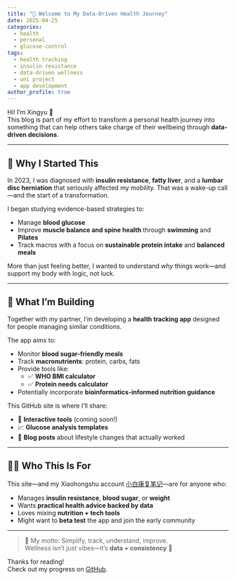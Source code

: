 ```yaml
---
title: "🌱 Welcome to My Data-Driven Health Journey"
date: 2025-04-25
categories:
  - health
  - personal
  - glucose-control
tags:
  - health tracking
  - insulin resistance
  - data-driven wellness
  - uni project
  - app development
author_profile: true
---
```


Hi! I’m Xingyu 👋  
This blog is part of my effort to transform a personal health journey into something that can help others take charge of their wellbeing through **data-driven decisions**.

---

## 🧬 Why I Started This

In 2023, I was diagnosed with **insulin resistance**, **fatty liver**, and a **lumbar disc herniation** that seriously affected my mobility. That was a wake-up call—and the start of a transformation.

I began studying evidence-based strategies to:
- Manage **blood glucose**
- Improve **muscle balance and spine health** through **swimming** and **Pilates**
- Track macros with a focus on **sustainable protein intake** and **balanced meals**

More than just feeling better, I wanted to understand *why* things work—and support my body with logic, not luck.

---

## 📱 What I’m Building

Together with my partner, I’m developing a **health tracking app** designed for people managing similar conditions.

The app aims to:
- Monitor **blood sugar-friendly meals**
- Track **macronutrients**: protein, carbs, fats
- Provide tools like:
  - ✅ **WHO BMI calculator**
  - ✅ **Protein needs calculator**
- Potentially incorporate **bioinformatics-informed nutrition guidance**

This GitHub site is where I’ll share:
- 🧮 **Interactive tools** (coming soon!)
- 📈 **Glucose analysis templates**
- 📝 **Blog posts** about lifestyle changes that actually worked

---

## 👩‍💻 Who This Is For

This site—and my Xiaohongshu account [小白康复笔记](https://www.xiaohongshu.com/user/profile/666136620000000007006d84?xsec_token=YBJSX4Wwf9uVdh1P1lXS-CoNhIyfXXf6pNGUu1PMmSIl8=&xsec_source=app_share&xhsshare=CopyLink&appuid=666136620000000007006d84&apptime=1745546214&share_id=d4f9bef9f68e498d8e005215e3bb3edc)—are for anyone who:

- Manages **insulin resistance**, **blood sugar**, or **weight**
- Wants **practical health advice backed by data**
- Loves mixing **nutrition + tech tools**
- Might want to **beta test** the app and join the early community

---

> 🧠 My motto: Simplify, track, understand, improve.  
> Wellness isn’t just vibes—it’s **data + consistency** 💪

Thanks for reading!  
Check out my progress on [GitHub](https://github.com/xc017).
